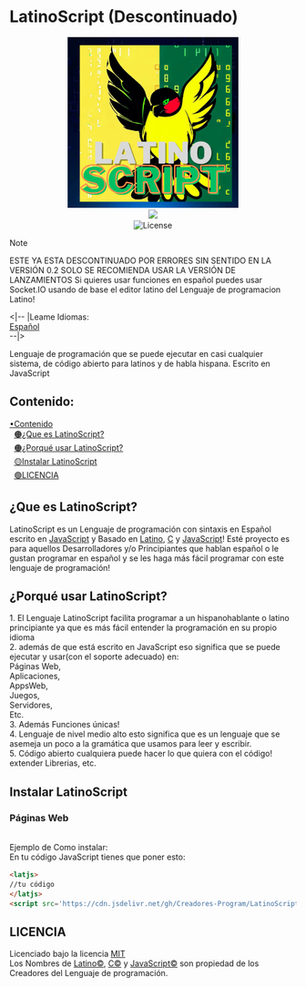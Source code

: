 # LatinoScript (Descontinuado)
<div align="center"><img src="https://github.com/Creadores-Program/LatinoScript/raw/main/Archivos%20del%20Repo/20230702_205240_0000.png" width="300" height="300"/><br/><img src="https://img.shields.io/badge/javascript-%23323330.svg?style=for-the-badge&logo=javascript&logoColor=%23F7DF1E"/><br/><img src="https://img.shields.io/npm/l/vue.svg" alt="License"/></div>

> [!NOTE]
> ESTE YA ESTA DESCONTINUADO POR ERRORES SIN SENTIDO EN LA VERSIÓN 0.2 SOLO SE RECOMIENDA USAR LA VERSIÓN DE LANZAMIENTOS
> Si quieres usar funciones en español puedes usar Socket.IO usando de base el editor latino del Lenguaje de programacion Latino!

<|-- |Leame Idiomas:<br/>
  <a href="https://github.com/Creadores-Program/LatinoScript/blob/main/README.md">Español</a><br/>--|><br/>
<p>Lenguaje de programación que se puede ejecutar en casi cualquier sistema, de código abierto para latinos y de habla hispana. Escrito en JavaScript</p>
<h2>Contenido:</h2>
<a href="#contenido">•Contenido</a><br/>
&nbsp;&nbsp;<a href="#que-es-latinoscript">🟠¿Que es LatinoScript?</a><br/>
&nbsp;&nbsp;<a href="#porqu%C3%A9-usar-latinoscript">🟠¿Porqué usar LatinoScript?</a><br/>
&nbsp;&nbsp;<a href="#instalar-latinoscript">🟡Instalar LatinoScript</a><br/>
&nbsp;&nbsp;<a href="#licencia">🟢LICENCIA</a>
<h2>¿Que es LatinoScript?</h2>
LatinoScript es un Lenguaje de programación con sintaxis en Español escrito en <a href="https://es.m.wikipedia.org/wiki/JavaScript">JavaScript</a> y Basado en <a href="https://es.m.wikipedia.org/wiki/Latino_(lenguaje_de_programaci%C3%B3n)">Latino</a>, <a href="https://es.wikipedia.org/wiki/C_(lenguaje_de_programaci%C3%B3n)">C</a> y <a href="https://es.m.wikipedia.org/wiki/JavaScript">JavaScript</a>! Esté proyecto es para aquellos Desarrolladores y/o Principiantes que hablan español o le gustan programar en español y se les haga más fácil programar con este lenguaje de programación!
<h2>¿Porqué usar LatinoScript?</h2>
1. El Lenguaje LatinoScript facilita programar a un hispanohablante o latino principiante ya que es más fácil entender la programación en su propio idioma<br/>2. además de que está escrito en JavaScript eso significa que se puede ejecutar y usar(con el soporte adecuado) en:<br/>Páginas Web,<br/>Aplicaciones,<br/>AppsWeb,<br/>Juegos,<br/>Servidores,<br/>Etc.<br/>3. Además Funciones únicas!<br/>4. Lenguaje de nivel medio alto esto significa que es un lenguaje que se asemeja un poco a la gramática que usamos para leer y escribir.<br/>5. Código abierto cualquiera puede hacer lo que quiera con el código! extender Librerias, etc.
<h2>Instalar LatinoScript</h2>
<h3>Páginas Web</h3>
<br/>Ejemplo de Como instalar:<br/>En tu código JavaScript tienes que poner esto:<br/>

```html
<latjs>
//tu código 
</latjs>
<script src='https://cdn.jsdelivr.net/gh/Creadores-Program/LatinoScript@0.1.0alpha/src/CP/LatinoScript/LatinoScript.js' crossorigin='anonymous' referrerpolicy='no-referrer'></script>
```

<h2>LICENCIA</h2>
Licenciado bajo la licencia <a href="https://github.com/Creadores-Program/LatinoScript/blob/main/LICENSE">MIT</a><br/>
Los Nombres de <a href="https://es.m.wikipedia.org/wiki/Latino_(lenguaje_de_programaci%C3%B3n)">Latino©</a>, <a href="https://es.wikipedia.org/wiki/C_(lenguaje_de_programaci%C3%B3n)">C©</a> y <a href="https://es.m.wikipedia.org/wiki/JavaScript">JavaScript©</a> son propiedad de los Creadores del Lenguaje de programación.
